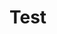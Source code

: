 <!DOCTYPE HTML>
<html>
  <head>
    <title>Test</title>
  </head>
  <body>
    <h1>Test</h1>
  <body>
</html>
